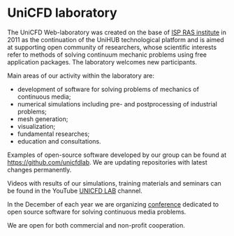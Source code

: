 UniCFD laboratory
=================

The UniCFD Web-laboratory was created on the base of 
[ISP RAS institute](www.ispras.ru) in 2011 as the continuation
of the UniHUB technological platform and is aimed at 
supporting open community of researchers, whose 
scientific interests refer to methods of solving 
continuum mechanic problems using free application 
packages. The laboratory welcomes new participants.

Main areas of our activity within the laboratory are: 

+ development of software for solving problems of mechanics of continuous media;
+ numerical simulations including pre- and postprocessing of industrial problems;
+ mesh generation;
+ visualization;
+ fundamental researches;
+ education and consultations.

Examples of open-source software developed by our group can be found 
at <https://github.com/unicfdlab>. We are updating repositories with
latest changes permanently.

Videos with results of our simulations, training materials and seminars
can be found in the YouTube [UNICFD LAB](https://www.youtube.com/channel/UCT0E3IuqMPudgP7Qpe13Eig) channel.

In the December of each year we are organizing [conference](http://www.isprasopen.ru/en/conf/cfd.html) dedicated to
open source software for solving continuous media problems.

We are open for both commercial and non-profit cooperation.

